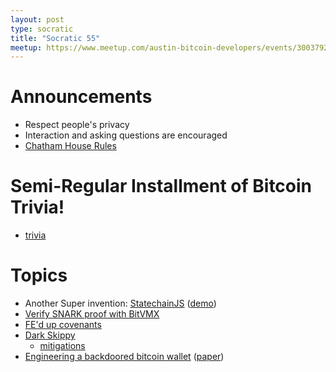 ```yaml
---
layout: post
type: socratic
title: "Socratic 55"
meetup: https://www.meetup.com/austin-bitcoin-developers/events/300379217
---
```


# Announcements

- Respect people's privacy
- Interaction and asking questions are encouraged
- [Chatham House Rules](https://www.chathamhouse.org/about-us/chatham-house-rule)

# Semi-Regular Installment of Bitcoin Trivia!

- [trivia]()

# Topics

- Another Super invention: [StatechainJS](https://github.com/supertestnet/statechainjs) ([demo](https://www.youtube.com/watch?v=24pNIs6M7qo))
- [Verify SNARK proof with BitVMX](https://x.com/bitvmx/status/1816123923106259394)
- [FE'd up covenants](https://rubin.io/public/pdfs/fedcov.pdf)
- [Dark Skippy](https://x.com/utxoclub/status/1820520960476561825)
  - [mitigations](https://x.com/nunchuk_io/status/1820710359780704557)
- [Engineering a backdoored bitcoin wallet](https://x.com/wootsecurity/status/1823085045399363882) ([paper](https://www.usenix.org/conference/woot24/presentation/scott))
